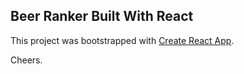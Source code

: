 ## Beer Ranker Built With React

This project was bootstrapped with [Create React App](https://github.com/facebookincubator/create-react-app).

Cheers.
